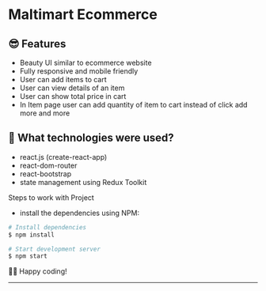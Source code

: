 # Maltimart Ecommerce

## 😎 Features

- Beauty UI similar to ecommerce website
- Fully responsive and mobile friendly
- User can add items to cart
- User can view details of an item
- User can show total price in cart
- In Item page user can add quantity of item to cart instead of click add more and more

## 🚀 What technologies were used?

- react.js (create-react-app)
- react-dom-router
- react-bootstrap
- state management using Redux Toolkit

Steps to work with Project

- install the dependencies using NPM:

```bash
# Install dependencies
$ npm install

# Start development server
$ npm start
```

👨‍💻 Happy coding!

---
